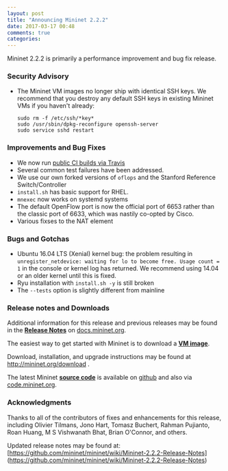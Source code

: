 ```yaml
---
layout: post
title: "Announcing Mininet 2.2.2"
date: 2017-03-17 00:48
comments: true
categories:
---
```


Mininet 2.2.2 is primarily a performance improvement and bug fix release.

### Security Advisory

* The Mininet VM images no longer ship with identical SSH keys. We recommend that you
  destroy any default SSH keys in existing Mininet VMs if you haven't already:

      sudo rm -f /etc/ssh/*key*                                                                                                                   sudo /usr/sbin/dpkg-reconfigure openssh-server                                                                                              sudo service sshd restart

### Improvements and Bug Fixes

* We now run [public CI builds via Travis](/blog/2017/01/12/testing-using-travis-ci/)
* Several common test failures have been addressed.
* We use our own forked versions of `oflops` and the Stanford Reference
  Switch/Controller
* `install.sh` has basic support for RHEL.
* `mnexec` now works on systemd systems
* The default OpenFlow port is now the official port of 6653 rather
  than the classic port of 6633, which was nastily co-opted by Cisco.
* Various fixses to the NAT element

### Bugs and Gotchas

* Ubuntu 16.04 LTS (Xenial) kernel bug: the problem resulting
  in `unregister_netdevice: waiting for lo to become free. Usage count
  = 1` in the console or kernel log has returned. We recommend using 14.04
  or an older kernel until this is fixed.
* Ryu installation with `install.sh -y` is still broken
* The `--tests` option is slightly different from mainline

### Release notes and Downloads

Additional information for this release and previous releases
may be found in the **[Release Notes](https://github.com/mininet/mininet/wiki/Documentation#mininet-release-notes)**
on [docs.mininet.org](http://docs.mininet.org).

The easiest way to get started with Mininet is to download a
**[VM image](http://mininet.org/download)**.

Download, installation, and upgrade instructions may be found at
<http://mininet.org/download> .

The latest Mininet **[source code](http://code.mininet.org)** is available on
[github]([http://github.com/mininet/mininet) and also via
[code.mininet.org](http://code.mininet.org).

### Acknowledgments

Thanks to all of the contributors of fixes and enhancements for this
release, including Olivier Tilmans, Jono Hart, Tomasz Buchert, Rahman
Pujianto, Roan Huang, M S Vishwanath Bhat, Brian O'Connor, and others.

Updated release notes may be found at:
[https://github.com/mininet/mininet/wiki/Mininet-2.2.2-Release-Notes]
(https://github.com/mininet/mininet/wiki/Mininet-2.2.2-Release-Notes)
